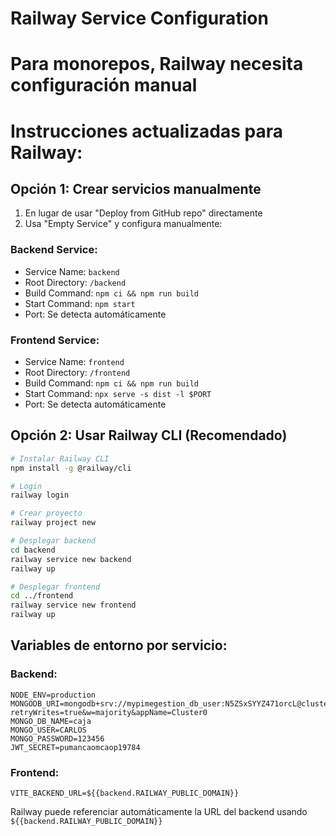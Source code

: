 # Railway Service Configuration
# Para monorepos, Railway necesita configuración manual

# Instrucciones actualizadas para Railway:

## Opción 1: Crear servicios manualmente

1. En lugar de usar "Deploy from GitHub repo" directamente
2. Usa "Empty Service" y configura manualmente:

### Backend Service:
- Service Name: `backend`
- Root Directory: `/backend`
- Build Command: `npm ci && npm run build`
- Start Command: `npm start`
- Port: Se detecta automáticamente

### Frontend Service:
- Service Name: `frontend`  
- Root Directory: `/frontend`
- Build Command: `npm ci && npm run build`
- Start Command: `npx serve -s dist -l $PORT`
- Port: Se detecta automáticamente

## Opción 2: Usar Railway CLI (Recomendado)

```bash
# Instalar Railway CLI
npm install -g @railway/cli

# Login
railway login

# Crear proyecto
railway project new

# Desplegar backend
cd backend
railway service new backend
railway up

# Desplegar frontend  
cd ../frontend
railway service new frontend
railway up
```

## Variables de entorno por servicio:

### Backend:
```
NODE_ENV=production
MONGODB_URI=mongodb+srv://mypimegestion_db_user:N5ZSxSYYZ471orcL@cluster0.lradeem.mongodb.net/?retryWrites=true&w=majority&appName=Cluster0
MONGO_DB_NAME=caja
MONGO_USER=CARLOS
MONGO_PASSWORD=123456
JWT_SECRET=pumancaomcaop19784
```

### Frontend:
```
VITE_BACKEND_URL=${{backend.RAILWAY_PUBLIC_DOMAIN}}
```

Railway puede referenciar automáticamente la URL del backend usando `${{backend.RAILWAY_PUBLIC_DOMAIN}}`